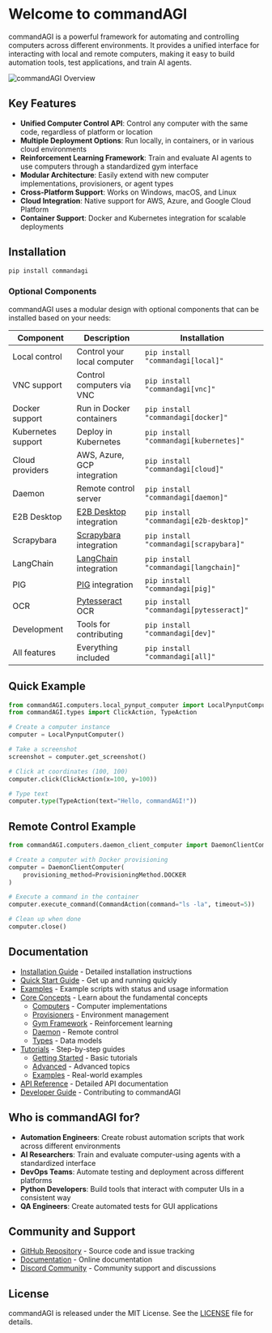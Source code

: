 # Welcome to commandAGI

commandAGI is a powerful framework for automating and controlling computers across different environments. It provides a unified interface for interacting with local and remote computers, making it easy to build automation tools, test applications, and train AI agents.

![commandAGI Overview](assets/images/commandAGI2_overview.png)

## Key Features

- **Unified Computer Control API**: Control any computer with the same code, regardless of platform or location
- **Multiple Deployment Options**: Run locally, in containers, or in various cloud environments
- **Reinforcement Learning Framework**: Train and evaluate AI agents to use computers through a standardized gym interface
- **Modular Architecture**: Easily extend with new computer implementations, provisioners, or agent types
- **Cross-Platform Support**: Works on Windows, macOS, and Linux
- **Cloud Integration**: Native support for AWS, Azure, and Google Cloud Platform
- **Container Support**: Docker and Kubernetes integration for scalable deployments

## Installation

```bash
pip install commandagi
```

### Optional Components

commandAGI uses a modular design with optional components that can be installed based on your needs:

| Component | Description | Installation |
|-----------|-------------|--------------|
| Local control | Control your local computer | `pip install "commandagi[local]"` |
| VNC support | Control computers via VNC | `pip install "commandagi[vnc]"` |
| Docker support | Run in Docker containers | `pip install "commandagi[docker]"` |
| Kubernetes support | Deploy in Kubernetes | `pip install "commandagi[kubernetes]"` |
| Cloud providers | AWS, Azure, GCP integration | `pip install "commandagi[cloud]"` |
| Daemon | Remote control server | `pip install "commandagi[daemon]"` |
| E2B Desktop | [E2B Desktop](https://e2b.dev/) integration | `pip install "commandagi[e2b-desktop]"` |
| Scrapybara | [Scrapybara](https://scrapybara.com/) integration | `pip install "commandagi[scrapybara]"` |
| LangChain | [LangChain](https://www.langchain.com/) integration | `pip install "commandagi[langchain]"` |
| PIG | [PIG](https://www.pig.dev/) integration | `pip install "commandagi[pig]"` |
| OCR | [Pytesseract](https://github.com/madmaze/pytesseract) OCR | `pip install "commandagi[pytesseract]"` |
| Development | Tools for contributing | `pip install "commandagi[dev]"` |
| All features | Everything included | `pip install "commandagi[all]"` |

## Quick Example

```python
from commandAGI.computers.local_pynput_computer import LocalPynputComputer
from commandAGI.types import ClickAction, TypeAction

# Create a computer instance
computer = LocalPynputComputer()

# Take a screenshot
screenshot = computer.get_screenshot()

# Click at coordinates (100, 100)
computer.click(ClickAction(x=100, y=100))

# Type text
computer.type(TypeAction(text="Hello, commandAGI!"))
```

## Remote Control Example

```python
from commandAGI.computers.daemon_client_computer import DaemonClientComputer, ProvisioningMethod

# Create a computer with Docker provisioning
computer = DaemonClientComputer(
    provisioning_method=ProvisioningMethod.DOCKER
)

# Execute a command in the container
computer.execute_command(CommandAction(command="ls -la", timeout=5))

# Clean up when done
computer.close()
```

## Documentation

- [Installation Guide](installation.md) - Detailed installation instructions
- [Quick Start Guide](quickstart.md) - Get up and running quickly
- [Examples](examples.md) - Example scripts with status and usage information
- [Core Concepts](concepts/index.md) - Learn about the fundamental concepts
  - [Computers](concepts/computers.md) - Computer implementations
  - [Provisioners](concepts/provisioners.md) - Environment management
  - [Gym Framework](concepts/gym.md) - Reinforcement learning
  - [Daemon](concepts/daemon.md) - Remote control
  - [Types](concepts/types.md) - Data models
- [Tutorials](tutorials/index.md) - Step-by-step guides
  - [Getting Started](tutorials/index.md#getting-started) - Basic tutorials
  - [Advanced](tutorials/index.md#advanced) - Advanced topics
  - [Examples](tutorials/index.md#examples) - Real-world examples
- [API Reference](api/index.md) - Detailed API documentation
- [Developer Guide](developers/index.md) - Contributing to commandAGI

## Who is commandAGI for?

- **Automation Engineers**: Create robust automation scripts that work across different environments
- **AI Researchers**: Train and evaluate computer-using agents with a standardized interface
- **DevOps Teams**: Automate testing and deployment across different platforms
- **Python Developers**: Build tools that interact with computer UIs in a consistent way
- **QA Engineers**: Create automated tests for GUI applications

## Community and Support

- [GitHub Repository](https://github.com/your-org/commandagi) - Source code and issue tracking
- [Documentation](https://your-org.github.io/commandagi) - Online documentation
- [Discord Community](https://discord.gg/your-discord) - Community support and discussions

## License

commandAGI is released under the MIT License. See the [LICENSE](https://github.com/your-org/commandagi/blob/main/LICENSE) file for details.
